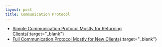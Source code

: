 ```yaml
---
layout: post
title: Communication Protocol
---
```


- [Simple Communication Protocol Mostly for Returning Clients](/client/client-old.html){:target="_blank"}
- [Full Communication Protocol Mostly for New Clients](/client/client-new.html){:target="_blank"}
